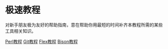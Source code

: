 极速教程
==========


对新手朋友极为友好的帮助指南，意在帮助你用最短的时间补齐本教程所需的某些工具相关知识。


[Perl教程](/极速教程/perl.md)
[Git教程](/极速教程/git.md)
[Flex教程](/极速教程/flex.md)
[Bison教程](/极速教程/bison.md)